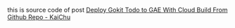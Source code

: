 this is source code of post [Deploy Gokit Todo to GAE With Cloud Build From Github Repo - KaiChu](https://kaichu.io/posts/deploy-gokit-todo-to-gae-with-cloud-build-from-github-repo/)
